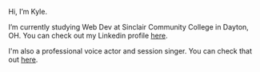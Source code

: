 Hi, I’m Kyle.

I’m currently studying Web Dev at Sinclair Community College in Dayton, OH. You can check out my Linkedin profile <a href="https://www.linkedin.com/in/kylemarler1/" target="_blank">here<a/>.

I'm also a professional voice actor and session singer. You can check that out <a href="https://kmarler18.wixsite.com/website" target="_blank">here<a/>. 


<!---
kmarler18/kmarler18 is a ✨ special ✨ repository because its `README.md` (this file) appears on your GitHub profile.
You can click the Preview link to take a look at your changes.
--->
